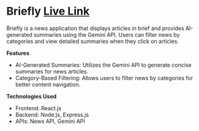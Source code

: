 # Briefly                [Live Link](https://briefly-frontend.onrender.com/)
Briefly is a news application that displays articles in brief and provides AI-generated summaries using the Gemini API. Users can filter news by categories and view detailed summaries when they click on articles.

**Features**
- AI-Generated Summaries: Utilizes the Gemini API to generate concise summaries for news articles.
- Category-Based Filtering: Allows users to filter news by categories for better content navigation.

**Technologies Used**
- Frontend: React.js
- Backend: Node.js, Express.js
- APIs: News API, Gemini API
